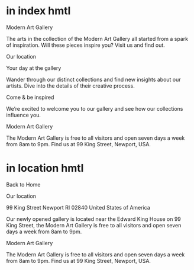 # in index hmtl
Modern Art Gallery

  The arts in the collection of the Modern Art Gallery all started 
  from a spark of inspiration. Will these pieces inspire you? Visit 
  us and find out.

  Our location

  Your day at the gallery

  Wander through our distinct collections and find new insights about 
  our artists. Dive into the details of their creative process.

  Come &amp; be inspired

  We’re excited to welcome you to our gallery and see how our collections 
  influence you.

  Modern Art Gallery

  The Modern Art Gallery is free to all visitors and open seven days a week 
  from 8am to 9pm. Find us at 99 King Street, Newport, USA.

# in location hmtl
Back to Home

  Our location

  99 King Street
  Newport
  RI 02840
  United States of America

  Our newly opened gallery is located near the Edward King House on 99 King 
  Street, the Modern Art Gallery is free to all visitors and open seven days 
  a week from 8am to 9pm.

  Modern Art Gallery

  The Modern Art Gallery is free to all visitors and open seven days a week 
  from 8am to 9pm. Find us at 99 King Street, Newport, USA.